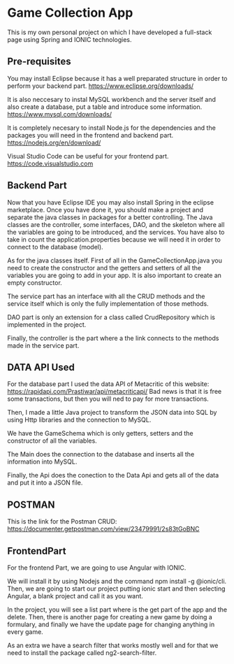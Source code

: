 # Game Collection App

This is my own personal project on which I have developed a full-stack page using Spring and IONIC technologies.

## Pre-requisites

You may install Eclipse because it has a well preparated structure in order to perform your backend part. https://www.eclipse.org/downloads/

It is also neccesary to instal MySQL workbench and the server itself and also create a database, put a table and introduce some information. https://www.mysql.com/downloads/

It is completely necesary to install Node.js for the dependencies and the packages you will need in the frontend and backend part. https://nodejs.org/en/download/

Visual Studio Code can be useful for your frontend part. https://code.visualstudio.com

## Backend Part

Now that you have Eclipse IDE you may also install Spring in the eclipse marketplace. Once you have done it, you should make a project and separate the java classes in packages for a better controlling. The Java classes are the controller, some interfaces, DAO, and the skeleton where all the variables are going to be introduced, and the services. You have also to take in count the application.properties because we will need it in order to connect to the database (model).

As for the java classes itself. First of all in the GameCollectionApp.java you need to create the constructor and the getters and setters of all the variables you are going to add in your app. It is also important to create an empty constructor.

The service part has an interface with all the CRUD methods and the service itself which is only the fully implementation of those methods.

DAO part is only an extension for a class called CrudRepository which is implemented in the project.

Finally, the controller is the part where a the link connects to the methods made in the service part.

## DATA API Used

For the database part I used the data API of Metacritic of this website: https://rapidapi.com/Prastiwar/api/metacriticapi/
Bad news is that it is free some transactions, but then you will ned to pay for more transactions. 

Then, I made a little Java project to transform the JSON data into SQL by using Http libraries and the connection to MySQL.

We have the GameSchema which is only getters, setters and the constructor of all the variables.

The Main does the connection to the database and inserts all the information into MySQL. 

Finally, the Api does the conection to the Data Api and gets all of the data and put it into a JSON file.

## POSTMAN 

This is the link for the Postman CRUD: https://documenter.getpostman.com/view/23479991/2s83tGoBNC

## FrontendPart

For the frontend Part, we are going to use Angular with IONIC.

We will install it by using Nodejs and the command npm install -g @ionic/cli. Then, we are going to start our project putting ionic start and then selecting Angular, a blank project and call it as you want.

In the project, you will see a list part where is the get part of the app and the delete. Then, there is another page for creating a new game by doing a formulary, and finally we have the update page for changing anything in every game.

As an extra we have a search filter that works mostly well and for that we need to install the package called ng2-search-filter.


